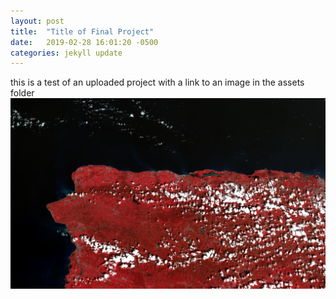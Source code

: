 ```yaml
---
layout: post
title:  "Title of Final Project"
date:   2019-02-28 16:01:20 -0500
categories: jekyll update
---
```

this is a test of an uploaded project
with a link to an image in the assets folder
![alt text for image](./images/groupname/test.png)
